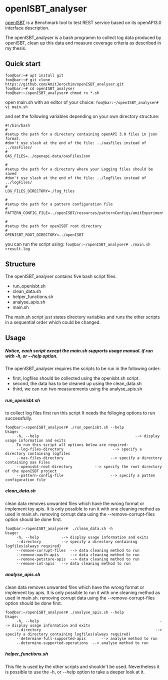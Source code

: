 # openISBT_analyser

[openISBT](https://github.com/martingrambow/openISBT "openISBT") is a Benchmark tool to test REST service based on its openAPI3.0 interface description.

The openISBT_analyser is a bash programm to collect log data produced by openISBT, clean up this data and measure coverage criteria as described in my thesis.

## Quick start

```console
foo@bar:~# apt install git
foo@bar:~# git clone https://github.com/AmitJerochim/openISBT_analyser.git
foo@bar:~# cd openISBT_analyser
foo@bar:~/openISBT_analyser# chmod +x *.sh
```
open main.sh with an editor of your choice:
`foo@bar:~/openISBT_analyser#  vi main.sh`

and set the following variables depending on your own directory structure:
```console
#!/bin/bash
#
#setup the path for a directory containing openAPI 3.0 files in json format.
#don't use slash at the end of the file: ../oasFiles instead of ../oasFiles/
#
OAS_FILES=../openapi-data/oasFilesJson

#
#setup the path for a directory where your Logging files should be saved
#don't use slash at the end of the file: ../logFiles instead of ../logFiles/
#
LOG_FILES_DIRECTORY=./log_files

#
#setup the path for a pattern configuration file
#
PATTERN_CONFIG_FILE=../openISBT/resources/patternConfigs/amitExperiment.json

#
#setup the path for openISBT root directory
#
OPENISBT_ROOT_DIRECTORY=../openISBT

```

you can run the script using:
`foo@bar:~/openISBT_analyser# ./main.sh >result.log`



## Structure
The openISBT_analyser contains five bash script files.
-  run_openisbt.sh
-  clean_data.sh
-  helper_functions.sh
- analyse_apis.sh
- main.sh

The main.sh script just states directory variables and runs the other scripts in a sequential order which could be changed.


##  Usage

##### Notice, each script except the main.sh supports usage manual. if run with -h, or --help option.

The openISBT_analyser requires the scripts to be run in the following order:
- first, logfiles should be collected using the openisbt.sh script.
- second, the data has to be cleaned up using the clean_data.sh
- third, we can run two measurements using the analyse_apis.sh

##### run_openisbt.sh
to collect log files first run this script
It needs the folloging options to run successfully.

```console
foo@bar:~/openISBT_analyser# ./run_openisbt.sh --help
Usage:
	 -h, --help                                           --> display usage information and exits
	 To run this script all options below are required:
	 --log-files-directory                      --> specify a directory containing logfiles
	 --oas-files-directory                     --> specify a directory containing oas Files
	 --openisbt-root-directory          --> specify the root directory of the openISBT project
	 --pattern-config-file                     --> specify a patten configuration file
```
##### clean_data.sh
clean data removes unwanted files which have the wrong format or implement toy apis. It is only possible to run it with one cleaning method as used in main.sh. removing corrupt data using the --remove-corrupt-files option should be done first.

```console
foo@bar:~/openISBT_analyser#  ./clean_data.sh -h
Usage:
	 -h, --help 	 	 --> display usage information and exits
	 --directory	 	 --> specify a directory containing logfiles(always required)
	 --remove-corrupt-files	 --> data cleaning method to run
	 --remove-oauth-apis	 --> data cleaning method to run
	 --remove-petstore-apis	 --> data cleaning method to run
	 --remove-iot-apis	 --> data cleaning method to run
```
##### analyse_apis.sh
clean data removes unwanted files which have the wrong format or implement toy apis. It is only possible to run it with one cleaning method as used in main.sh. removing corrupt data using the --remove-corrupt-files option should be done first.

```console
foo@bar:~/openISBT_analyser# ./analyse_apis.sh --help
Usage:
	 -h, --help                                                      --> display usage information and exits
	 --directory                                                   --> specify a directory containing logfiles(always required)                                  
	 --determine-full-supported-apis       --> analyse method to run
	 --determine-supported-operations  --> analyse method to run
```
##### helper_functions.sh
This file is used by the other scripts and shouldn't be used. Nevertheless it is possible to use the -h, or --help option to take a deeper look at it.

